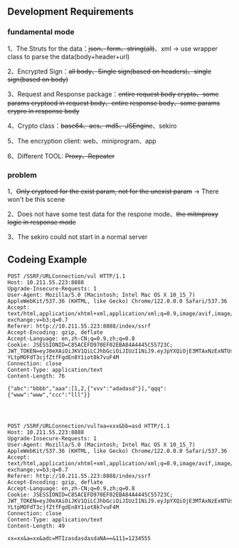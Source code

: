 ## Development Requirements

### fundamental mode

1、The Struts for the data：~~json、form、string(all)~~、xml -> use wrapper class to parse the data(body+header+url)

2、Encrypted Sign：~~all body、Single sign(based on headers)、single sign(based on body)~~

3、Request and Response package：~~entire request body crypto、some params cryptoed in request body、entire response body、some params crypro in response body~~

4、Crypto class：~~base64、aes、md5、JSEngine~~、sekiro

5、The encryption client: web、miniprogram、app

6、Different TOOL: ~~Proxy、Repeater~~

### problem

1、~~Only cryptoed for the exist param, not for the unexist param~~ -> There won't be this scene

2、Does not have some test data for the respone mode、~~the mitmproxy logic in response mode~~

3、The sekiro could not start in a normal server

## Codeing Example

```
POST /SSRF/URLConnection/vul HTTP/1.1
Host: 10.211.55.223:8888
Upgrade-Insecure-Requests: 1
User-Agent: Mozilla/5.0 (Macintosh; Intel Mac OS X 10_15_7) AppleWebKit/537.36 (KHTML, like Gecko) Chrome/122.0.0.0 Safari/537.36
Accept: text/html,application/xhtml+xml,application/xml;q=0.9,image/avif,image/webp,image/apng,*/*;q=0.8,application/signed-exchange;v=b3;q=0.7
Referer: http://10.211.55.223:8888/index/ssrf
Accept-Encoding: gzip, deflate
Accept-Language: en,zh-CN;q=0.9,zh;q=0.8
Cookie: JSESSIONID=C85ACEFD970EF02EBA84A4445C55723C; JWT_TOKEN=eyJ0eXAiOiJKV1QiLCJhbGciOiJIUzI1NiJ9.eyJpYXQiOjE3MTAxNzExNTUsImV4cCI6MTcxMDI1NzU1NSwidXNlcm5hbWUiOiJhZG1pbiJ9.WhEXrgB-YLtpMOFdT3cjfZtfFgdEn8Y1iot8k7vuF4M
Connection: close
Content-Type: application/text
Content-Length: 76

{"abc":"bbbb","aaa":[1,2,{"vvv":"adadasd"}],"qqq":{"www":"www","ccc":"lll"}}




POST /SSRF/URLConnection/vul?aa=xxx&bb=asd HTTP/1.1
Host: 10.211.55.223:8888
Upgrade-Insecure-Requests: 1
User-Agent: Mozilla/5.0 (Macintosh; Intel Mac OS X 10_15_7) AppleWebKit/537.36 (KHTML, like Gecko) Chrome/122.0.0.0 Safari/537.36
Accept: text/html,application/xhtml+xml,application/xml;q=0.9,image/avif,image/webp,image/apng,*/*;q=0.8,application/signed-exchange;v=b3;q=0.7
Referer: http://10.211.55.223:8888/index/ssrf
Accept-Encoding: gzip, deflate
Accept-Language: en,zh-CN;q=0.9,zh;q=0.8
Cookie: JSESSIONID=C85ACEFD970EF02EBA84A4445C55723C; JWT_TOKEN=eyJ0eXAiOiJKV1QiLCJhbGciOiJIUzI1NiJ9.eyJpYXQiOjE3MTAxNzExNTUsImV4cCI6MTcxMDI1NzU1NSwidXNlcm5hbWUiOiJhZG1pbiJ9.WhEXrgB-YLtpMOFdT3cjfZtfFgdEn8Y1iot8k7vuF4M
Connection: close
Content-Type: application/text
Content-Length: 49

xx=xx&a=xx&adc=MTIzasdasdasdaNA==&111=1234555

```